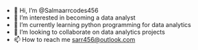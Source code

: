 - 👋 Hi, I’m @Salmaarrcodes456
- 👀 I’m interested in becoming a data analyst
- 🌱 I’m currently learning python programming for data analytics
- 💞️ I’m looking to collaborate on data analytics projects
- 📫 How to reach me sarr456@outlook.com

<!---
Salmaarrcodes456/Salmaarrcodes456 is a ✨ special ✨ repository because its `README.md` (this file) appears on your GitHub profile.
You can click the Preview link to take a look at your changes.
--->

